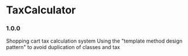 # TaxCalculator
### 1.0.0 

Shopping cart tax calculation system
Using the "template method design pattern" to avoid duplication of classes and tax

